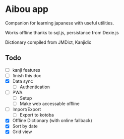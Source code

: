 # Aibou app

Companion for learning japanese with useful utilities.

Works offline thanks to sql.js, persistance from Dexie.js

Dictionary compiled from JMDict, Kanjidic

## Todo

- [ ] kanji features
- [ ] finish this doc
- [x] Data sync
    - [ ] Authentication
- [ ] PWA
    - [ ] Setup
    - [ ] Make web accessable offline
- [ ] Import/Export
    - [ ] Export to kotoba
- [x] Offline Dictionary (with online fallback)
- [x] Sort by date
- [x] Grid view

